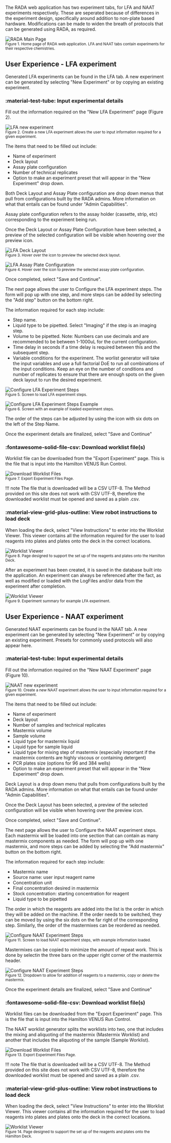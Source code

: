 The RADA web application has two experiment tabs, for LFA and NAAT experiments respectively. These are seperated because of differences in the experiment design, specifically around addition to non-plate based hardware. Modifications can be made to widen the breath of protocols that can be generated using RADA, as required.

![RADA Main Page](./images/RADA_homepage.PNG) <br>
<small>Figure 1. Home page of RADA web application. LFA and NAAT tabs contain experiments for their respective chemistries. </small>

## User Experience - LFA experiment 

Generated LFA experiments can be found in the LFA tab. A new experiment can be generated by selecting "New Experiment" or by copying an existing experiment. 

### :material-test-tube: **Input experimental details**

Fill out the information required on the "New LFA Experiment" page (Figure 2). 

![LFA new experiment](./images/RADA_LFA_experiment_page1.PNG) <br>
<small>Figure 2. Create a new LFA experiment allows the user to input information required for a given experiment. </small>

The items that need to be filled out include:

- Name of experiment 
- Deck layout
- Assay plate configuration 
- Number of technical replicates
- Option to make an experiment preset that will appear in the "New Experiment" drop down. 

Both Deck Layout and Assay Plate configuration are drop down menus that pull from configurations built by the RADA admins. More information on what that entails can be found under "Admin Capabilities". 

Assay plate configuration refers to the assay holder (cassette, strip, etc) corresponding to the experiment being run. 

Once the Deck Layout or Assay Plate Configuration have been selected, a preview of the selected configuration will be visible when hovering over the preview icon. 

![LFA Deck Layout](./images/RADA_LFA_experiment_layout_info.PNG) <br>
<small>Figure 3. Hover over the icon to preview the selected deck layout. </small>

![LFA Assay Plate Configuration](./images/RADA_LFA_experiment_holder_info.PNG) <br>
<small>Figure 4. Hover over the icon to preview the selected assay plate configuration. </small>

Once completed, select "Save and Continue". 

The next page allows the user to Configure the LFA experiment steps. The form will pop up with one step, and more steps can be added by selecting the "Add step" button on the bottom right. 

The information required for each step include:

- Step name.
- Liquid type to be pipetted. Select "Imaging" if the step is an imaging step. 
- Volume to be pipetted. Note: Numbers can use decimals and are recommended to be between 1-1000uL for the current configuration. 
- Time delay in seconds if a time delay is required between this and the subsequent step. 
- Variable conditions for the experiment. The worlist generator will take the input variables and use a full factorial DoE to run all combinations of the input conditions. Keep an eye on the number of conditions and number of replicates to ensure that there are enough spots on the given deck layout to run the desired experiment. 

![Configure LFA Experiment Steps](./images/RADA_LFA_experiment_page2.PNG) <br>
<small>Figure 5. Screen to load LFA experiment steps. </small>

![Configure LFA Experiment Steps Example](./images/RADA_LFA_experiment_page2_loaded.PNG) <br>
<small>Figure 6. Screen with an example of loaded experiment steps. </small>

The order of the steps can be adjusted by using the icon with six dots on the left of the Step Name. 

Once the experiment details are finalized, select "Save and Continue"

### :fontawesome-solid-file-csv: **Download worklist file(s)**

Worklist file can be downloaded from the "Export Experiment" page. This is the file that is input into the Hamilton VENUS Run Control. 

![Download Worklist Files](./images/RADA_LFA_experiment_page3.PNG) <br>
<small>Figure 7. Export Experiment Files Page. </small>

!!! note
    The file that is downloaded will be a CSV UTF-8. The Method provided on this site does not work with CSV UTF-8, therefore the downloaded worklist must be opened and saved as a plain .csv. 

### :material-view-grid-plus-outline: **View robot instructions to load deck**

When loading the deck, select "View Instructions" to enter into the Worklist Viewer. This viewer contains all the information required for the user to load reagents into plates and plates onto the deck in the correct locations. 

![Worklist Viewer](./images/RADA_LFA_Experiment_page4.PNG) <br>
<small>Figure 8. Page designed to support the set up of the reagents and plates onto the Hamilton Deck. </small>

After an experiment has been created, it is saved in the database built into the application. An experiment can always be referenced after the fact, as well as modified or loaded with the LogFiles and/or data from the experiment after completion. 

![Worklist Viewer](./images/RADA_LFA_experiment_summary.PNG) <br>
<small>Figure 9. Experiment summary for example LFA experiment. </small>

## User Experience - NAAT experiment 

Generated NAAT experiments can be found in the NAAT tab. A new experiment can be generated by selecting "New Experiment" or by copying an existing experiment. Presets for commonly used protocols will also appear here.

### :material-test-tube: **Input experimental details**

Fill out the information required on the "New NAAT Experiment" page (Figure 10). 

![NAAT new experiment](./images/RADA_NAAT_experiment_page1.PNG) <br>
<small>Figure 10. Create a new NAAT experiment allows the user to input information required for a given experiment. </small>

The items that need to be filled out include:

- Name of experiment 
- Deck layout
- Number of samples and technical replicates
- Mastermix volume
- Sample volume
- Liquid type for mastermix liquid
- Liquid type for sample liquid 
- Liquid type for mixing step of mastermix (especially important if the mastermix contents are highly viscous or containing detergent)
- PCR plates size (options for 96 and 384 wells)
- Option to make an experiment preset that will appear in the "New Experiment" drop down. 

Deck Layout is a drop down menu that pulls from configurations built by the RADA admins. More information on what that entails can be found under "Admin Capabilities".  

Once the Deck Layout has been selected, a preview of the selected configuration will be visible when hovering over the preview icon. 

Once completed, select "Save and Continue". 

The next page allows the user to Configure the NAAT experiment steps. Each mastermix will be loaded into one section that can contain as many mastermix components as needed. The form will pop up with one mastermix, and more steps can be added by selecting the "Add mastermix" button on the bottom right. 

The information required for each step include:

- Mastermix name
- Source name: user input reagent name
- Concentration unit 
- Final concentration desired in mastermix
- Stock concentration: starting concentration for reagent
- Liquid type to be pipetted

The order in which the reagents are added into the list is the order in which they will be added on the machine. If the order needs to be switched, they can be moved by using the six dots on the far right of the corresponding step. Similarly, the order of the mastermixes can be reordered as needed. 

![Configure NAAT Experiment Steps](./images/RADA_NAAT_experiment_page2.PNG) <br>
<small>Figure 11. Screen to load NAAT experiment steps, with example information loaded. </small>

Mastermixes can be copied to minimize the amount of repeat work. This is done by selectin the three bars on the upper right corner of the mastermix header. 

![Configure NAAT Experiment Steps](./images/RADA_NAAT_experiment_dropdown.PNG) <br>
<small>Figure 12. Dropdown to allow for addition of reagents to a mastermix, copy or delete the mastermix. </small>

Once the experiment details are finalized, select "Save and Continue"

### :fontawesome-solid-file-csv: **Download worklist file(s)**

Worklist files can be downloaded from the "Export Experiment" page. This is the file that is input into the Hamilton VENUS Run Control. 

The NAAT worklist generator splits the worklists into two, one that includes the mixing and aliquoting of the mastermix (Mastermix Worklist) and another that includes the aliquoting of the sample (Sample Worklist). 

![Download Worklist Files](./images/RADA_NAAT_experiment_page3.PNG) <br>
<small>Figure 13. Export Experiment Files Page. </small>

!!! note
    The file that is downloaded will be a CSV UTF-8. The Method provided on this site does not work with CSV UTF-8, therefore the downloaded worklist must be opened and saved as a plain .csv. 

### :material-view-grid-plus-outline: **View robot instructions to load deck**

When loading the deck, select "View Instructions" to enter into the Worklist Viewer. This viewer contains all the information required for the user to load reagents into plates and plates onto the deck in the correct locations. 

![Worklist Viewer](./images/RADA_NAAT_Experiment_page4.PNG) <br>
<small>Figure 14. Page designed to support the set up of the reagents and plates onto the Hamilton Deck. </small>
